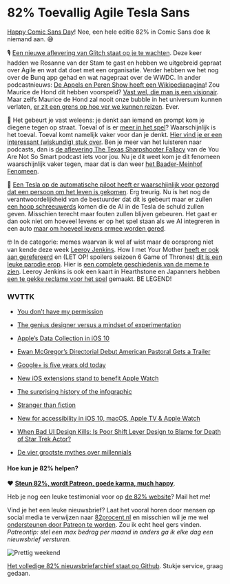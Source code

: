 # 82% Toevallig Agile Tesla Sans

[Happy Comic Sans Day](https://en.wikipedia.org/wiki/Comic_Sans)! Nee, een hele editie 82% in Comic Sans doe ik niemand aan. 😅

🎙 [Een nieuwe aflevering van Glitch staat op je te wachten](https://soundcloud.com/glitchcast/8rosanne-van-der-stam-van-blinklaneagile-denken-is-geen-religie). Deze keer hadden we Rosanne van der Stam te gast en hebben we uitgebreid gepraat over Agile en wat dat doet met een organisatie. Verder hebben we het nog over de Bunq app gehad en wat nagepraat over de WWDC. In ander podcastnieuws: [De Appels en Peren Show heeft een Wikipediapagina](https://nl.wikipedia.org/wiki/De_Appels_en_Peren_Show)! Zou Maurice de Hond dit hebben voorspeld? [Vast wel, die man is een visionair](http://motherboard.vice.com/nl/read/motherfuck-maurice-de-hond-voorspelde-in-1995-feilloos-alles-op-het-internet-nu). Maar zelfs Maurice de Hond zal nooit onze bubble in het universum kunnen verlaten, [er zit een grens op hoe ver we kunnen reizen](https://www.youtube.com/watch?v=ZL4yYHdDSWs). Ever.

🤔 Het gebeurt je vast weleens: je denkt aan iemand en prompt kom je diegene tegen op straat. Toeval of is er [meer in het spel](http://www.sheldrake.org/about-rupert-sheldrake/blog/thinking-of-someone-and-then-meeting-unexpectedly)? Waarschijnlijk is het toeval. Toeval komt namelijk vaker voor dan je denkt. [Hier vind je er een interessant (wiskundig) stuk over](https://plus.maths.org/content/what-coincidence-0). Ben je meer van het luisteren naar podcasts, dan is [de aflevering The Texas Sharpshooter Fallacy](https://youarenotsosmart.com/2010/09/11/the-texas-sharpshooter-fallacy/) van de You Are Not So Smart podcast iets voor jou. Nu je dit weet kom je dit fenomeen waarschijnlijk vaker tegen, maar dat is dan weer [het Baader-Meinhof Fenomeen](https://www.youtube.com/watch?v=p6hnC6QLvfo).

🚗 [Een Tesla op de automatische piloot heeft er waarschijnlijk voor gezorgd dat een persoon om het leven is gekomen](http://www.theverge.com/2016/6/30/12072408/tesla-autopilot-car-crash-death-autonomous-model-s). Erg treurig. Nu is het nog de verantwoordelijkheid van de bestuurder dat dit is gebeurt maar er zullen [een hoop schreeuwerds](http://bigstory.ap.org/article/d3b545678e0b49c4958f66dab27ea335/tesla-crash-could-hurt-sentiment-driverless-cars) komen die de AI in de Tesla de schuld zullen geven. Misschien terecht maar fouten zullen blijven gebeuren. Het gaat er dan ook niet om hoeveel levens er op het spel staan als we AI integreren in een auto [maar om hoeveel levens ermee worden gered](https://twitter.com/CalebWatney/status/747772853102084097).

🤓 In de categorie: memes waarvan ik wel af wist maar de oorsprong niet van kende deze week [Leeroy Jenkins](https://www.youtube.com/watch?v=mLyOj_QD4a4). How I met Your Mother [heeft er ook aan gerefereerd](https://www.youtube.com/watch?v=o6ZnbpOw0Mk) en (LET OP! spoilers seizoen 6 Game of Thrones) [dit is een leuke parodie erop](https://www.youtube.com/watch?v=Q0dA9eUP85s). Hier is [een complete geschiedenis van de meme te zien](https://www.youtube.com/watch?v=UlFSZBH-LfA). Leeroy Jenkins is ook een kaart in Hearthstone en Japanners hebben [een te gekke reclame voor het spel](https://www.youtube.com/watch?v=gJJjuYZyCnQ) gemaakt. BE LEGEND!

### WVTTK

- [You don’t have my permission](https://m.signalvnoise.com/if-you-ask-for-my-permission-you-wont-have-my-permission-9d8bb4f9c940#.x9ptceo55)

- [The genius designer versus a mindset of experimentation](https://medium.com/design-leadership/the-genius-designer-versus-a-mindset-of-experimentation-2866ca2892ff#.7m3gfrb47)

- [Apple’s Data Collection in iOS 10](https://www.macstories.net/notes/apples-data-collection-in-ios-10/)

- [Ewan McGregor’s Directorial Debut American Pastoral Gets a Trailer](http://screenrant.com/american-pastoral-trailer-ewan-mcgregor-philip-roth/)

- [Google+ is five years old today](http://www.theverge.com/2016/6/28/12049582/google-plus-anniversary-2016)

- [New iOS extensions stand to benefit Apple Watch](http://www.macworld.com/article/3088344/ios/new-ios-extensions-stand-to-benefit-apple-watch.html)

- [The surprising history of the infographic](http://kottke.org/16/06/the-surprising-history-of-the-infographic)

- [Stranger than fiction](http://mattgemmell.com/stranger-than-fiction/)

- [New for accessibility in iOS 10, macOS, Apple TV &amp; Apple Watch](http://9to5mac.com/2016/06/15/accessibility-ios-10-macos-appletv-watch/)

- [When Bad UI Design Kills: Is Poor Shift Lever Design to Blame for Death of Star Trek Actor?](http://www.core77.com/posts/54026/When-Bad-UI-Design-Kills-Is-Poor-Shift-Lever-Design-to-Blame-for-Death-of-Star-Trek-Actor)

- [De vier grootste mythes over millennials](http://www.nrc.nl/next/2016/06/28/de-vier-grootste-mythes-over-millennials-2843767)

#### Hoe kun je 82% helpen?
❤️ [**Steun 82%, wordt Patreon, goede karma, much happy**](https://www.patreon.com/reinier).

Heb je nog een leuke testimonial voor op [de 82% website](http://82procent.nl)? Mail het me!

Vind je het een leuke nieuwsbrief? Laat het vooral horen door mensen op social media te verwijzen naar [82procent.nl](http://82procent.nl) en misschien wil je me wel [ondersteunen door Patreon te worden](https://www.patreon.com/reinier). Zou ik echt heel gers vinden. _Patreontip: stel een max bedrag per maand in anders ga ik elke dag een nieuwsbrief versturen._

![Prettig weekend](http://i.giphy.com/3o7qE8WkmiuqE8xSG4.gif)

[Het volledige 82% nieuwsbriefarchief staat op Github](http://github.com/reinier/82procent-nieuwsbrieven). Stukje service, graag gedaan.
